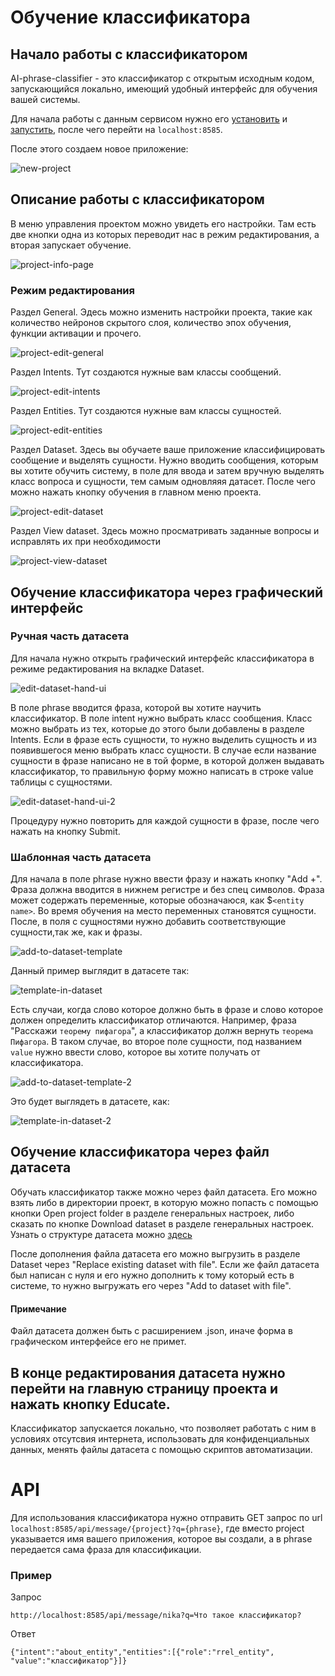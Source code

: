 # Обучение классификатора

## Начало работы с классификатором
AI-phrase-classifier - это классификатор с открытым исходным кодом, запускающийся локально, имеющий удобный интерфейс для обучения вашей системы.

Для начала работы с данным сервисом нужно его [установить](https://github.com/kretoffer/AI-phrase-classifier?tab=readme-ov-file#installation) и [запустить](https://github.com/kretoffer/AI-phrase-classifier?tab=readme-ov-file#usage), после чего перейти на `localhost:8585`.

После этого создаем новое приложение:

![new-project](./images/new-project.png)

## Описание работы с классификатором

В меню управления проектом можно увидеть его настройки. Там есть две кнопки одна из которых переводит нас в режим редактирования, а вторая запускает обучение.

![project-info-page](./images/project-info-page.png)


### Режим редактирования
Раздел General. Эдесь можно изменить настройки проекта, такие как количество нейронов скрытого слоя, количество эпох обучения, функции активации и прочего.

![project-edit-general](./images/project-edit-general.png)

Раздел Intents. Тут создаются нужные вам классы сообщений.

![project-edit-intents](./images/project-edit-intents.png)

Раздел Entities. Тут создаются нужные вам классы сущностей.

![project-edit-entities](./images/project-edit-entities.png)

Раздел Dataset. Здесь вы обучаете ваше приложение классифицировать сообщение и выделять сущности. Нужно вводить сообщения, которым вы хотите обучить систему, в поле для ввода и затем вручную выделять класс вопроса и сущности, тем самым одновляяя датасет. После чего можно нажать кнопку обучения в главном меню проекта.

![project-edit-dataset](./images/project-edit-dataset.png)

Раздел View dataset. Здесь можно просматривать заданные вопросы и исправлять их при необходимости

![project-view-dataset](./images/project-view-dataset.png)

## Обучение классификатора через графический интерфейс
### Ручная часть датасета
Для начала нужно открыть графический интерфейс классификатора в режиме редактирования на вкладке Dataset.

![edit-dataset-hand-ui](./images/edit-dataset-hand-ui.png)

В поле phrase вводится фраза, которой вы хотите научить классификатор. В поле intent нужно выбрать класс сообщения. Класс можно выбрать из тех, которые до этого были добавлены в разделе Intents. Если в фразе есть сущности, то нужно выделить сущность и из появившегося меню выбрать класс сущности. В случае если название сущности в фразе написано не в той форме, в которой должен выдавать классификатор, то правильную форму можно написать в строке value таблицы с сущностями.

![edit-dataset-hand-ui-2](./images/edit-dataset-hand-ui-2.png)

Процедуру нужно повторить для каждой сущности в фразе, после чего нажать на кнопку Submit.

### Шаблонная часть датасета
Для начала в поле phrase нужно ввести фразу и нажать кнопку "Add +". Фраза должна вводится в нижнем регистре и без спец символов. Фраза может содержать переменные, которые обозначаюся, как $`<entity name>`. Во время обучения на место переменных становятся сущности. После, в поля с сущностями нужно добавить соответствующие сущности,так же, как и фразы.

![add-to-dataset-template](./images/add-to-dataset-template.png)

Данный пример выглядит в датасете так:

![template-in-dataset](./images/template-in-dataset.png)

Есть случаи, когда слово которое должно быть в фразе и слово которое должен определить классификатор отличаются. Например, фраза "Расскажи `теорему пифагора`", а классификатор должн вернуть `теорема Пифагора`. В таком случае, во второе поле сущности, под названием `value` нужно ввести слово, которое вы хотите получать от классификатора.

![add-to-dataset-template-2](./images/add-to-dataset-template-2.png)

Это будет выглядеть в датасете, как:

![template-in-dataset-2](./images/template-in-dataset-2.png)

## Обучение классификатора через файл датасета
Обучать классификатор также можно через файл датасета. Его можно взять либо в директории проект, в которую можно попасть с помощью кнопки Open project folder в разделе генеральных настроек, либо сказать по кнопке Download dataset в разделе генеральных настроек. Узнать о структуре датасета можно [здесь](https://github.com/kretoffer/AI-phrase-classifier/tree/main/docs/dataset.ru.md)

После дополнения файла датасета его можно выгрузить в разделе Dataset через "Replace existing dataset with file". Если же файл датасета был написан с нуля и его нужно дополнить к тому который есть в системе, то нужно выгружать его через "Add to dataset with file". 

#### Примечание
Файл датасета должен быть с расширением .json, иначе форма в графическом интерфейсе его не примет.

## В конце редактирования датасета нужно перейти на главную страницу проекта и нажать кнопку Educate.

Классификатор запускается локально, что позволяет работать с ним в условиях отсутсвия интернета, использовать для конфиденциальных данных, менять файлы датасета с помощью скриптов автоматизации.

# API
Для использования классификатора нужно отправить GET запрос по url ```localhost:8585/api/message/{project}?q={phrase}```, где вместо project указывается имя вашего приложения, которое вы создали, а в phrase передается сама фраза для классификации.
### Пример
Запрос
```http get
http://localhost:8585/api/message/nika?q=Что такое классификатор?
```
Ответ
```http response
{"intent":"about_entity","entities":[{"role":"rrel_entity", "value":"классификатор"}]}
```
